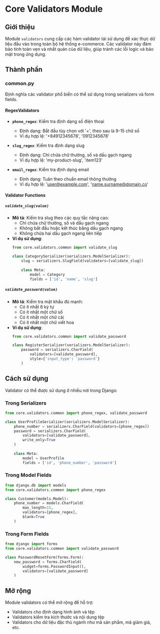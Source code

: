 # Core Validators Module

## Giới thiệu
Module `validators` cung cấp các hàm validator tái sử dụng để xác thực dữ liệu đầu vào trong toàn bộ hệ thống e-commerce. Các validator này đảm bảo tính toàn vẹn và nhất quán của dữ liệu, giúp tránh các lỗi logic và bảo mật trong ứng dụng.

## Thành phần

### common.py
Định nghĩa các validator phổ biến có thể sử dụng trong serializers và form fields.

#### RegexValidators
- **`phone_regex`**: Kiểm tra định dạng số điện thoại
  - Định dạng: Bắt đầu tùy chọn với '+', theo sau là 9-15 chữ số
  - Ví dụ hợp lệ: '+84912345678', '0912345678'

- **`slug_regex`**: Kiểm tra định dạng slug
  - Định dạng: Chỉ chứa chữ thường, số và dấu gạch ngang
  - Ví dụ hợp lệ: 'my-product-slug', 'item123'

- **`email_regex`**: Kiểm tra định dạng email
  - Định dạng: Tuân theo chuẩn email thông thường
  - Ví dụ hợp lệ: 'user@example.com', 'name.surname@domain.co'

#### Validator Functions

##### `validate_slug(value)`
- **Mô tả**: Kiểm tra slug theo các quy tắc nâng cao:
  - Chỉ chứa chữ thường, số và dấu gạch ngang
  - Không bắt đầu hoặc kết thúc bằng dấu gạch ngang
  - Không chứa hai dấu gạch ngang liên tiếp
- **Ví dụ sử dụng**:
  ```python
  from core.validators.common import validate_slug
  
  class CategorySerializer(serializers.ModelSerializer):
      slug = serializers.SlugField(validators=[validate_slug])
      
      class Meta:
          model = Category
          fields = ['id', 'name', 'slug']
  ```

##### `validate_password(value)`
- **Mô tả**: Kiểm tra mật khẩu đủ mạnh:
  - Có ít nhất 8 ký tự
  - Có ít nhất một chữ số
  - Có ít nhất một chữ cái
  - Có ít nhất một chữ viết hoa
- **Ví dụ sử dụng**:
  ```python
  from core.validators.common import validate_password
  
  class RegisterSerializer(serializers.ModelSerializer):
      password = serializers.CharField(
          validators=[validate_password],
          style={'input_type': 'password'}
      )
  ```

## Cách sử dụng
Validator có thể được sử dụng ở nhiều nơi trong Django:

### Trong Serializers
```python
from core.validators.common import phone_regex, validate_password

class UserProfileSerializer(serializers.ModelSerializer):
    phone_number = serializers.CharField(validators=[phone_regex])
    password = serializers.CharField(
        validators=[validate_password], 
        write_only=True
    )
    
    class Meta:
        model = UserProfile
        fields = ['id', 'phone_number', 'password']
```

### Trong Model Fields
```python
from django.db import models
from core.validators.common import phone_regex

class Customer(models.Model):
    phone_number = models.CharField(
        max_length=15, 
        validators=[phone_regex],
        blank=True
    )
```

### Trong Form Fields
```python
from django import forms
from core.validators.common import validate_password

class PasswordResetForm(forms.Form):
    new_password = forms.CharField(
        widget=forms.PasswordInput(),
        validators=[validate_password]
    )
```

## Mở rộng
Module validators có thể mở rộng để hỗ trợ:
- Validators cho định dạng hình ảnh và tệp
- Validators kiểm tra kích thước và nội dung tệp
- Validators cho dữ liệu đặc thù ngành như mã sản phẩm, mã giảm giá, etc.
